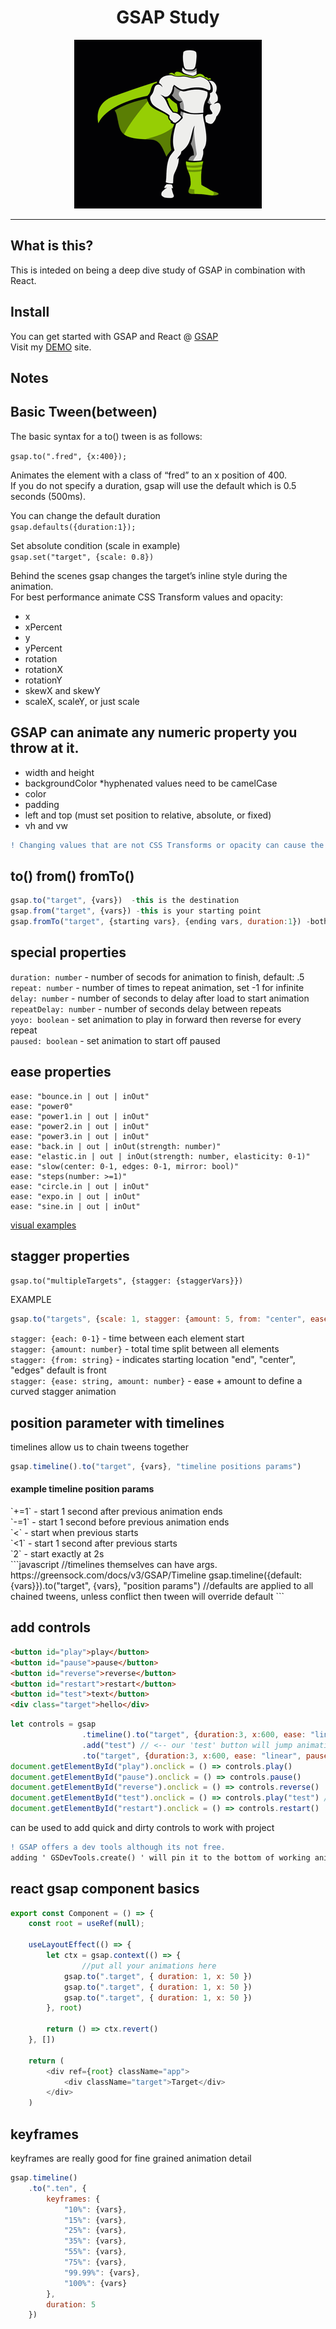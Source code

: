<div align="center">
<h1>GSAP Study</h1>
<img src="./public/gsap-logo.gif" alt="gsap-logo">
</div>
<hr/>

## What is this?

This is inteded on being a deep dive study of GSAP in combination with React.

## Install

You can get started with GSAP and React @ [GSAP](https://greensock.com/react/) <br/>
Visit my [DEMO](https://gssap-study.netlify.com) site.

## Notes
## Basic Tween(between)
The basic syntax for a to() tween is as follows:

`gsap.to(".fred", {x:400});`
<div>
Animates the element with a class of “fred” to an x position of 400. <br/>
If you do not specify a duration, gsap will use the default which is 0.5 seconds (500ms).

</div>

You can change the default duration <br/>
`gsap.defaults({duration:1});`

Set absolute condition (scale in example) <br/>
`gsap.set("target", {scale: 0.8})`

<div>
Behind the scenes gsap changes the target’s inline style during the animation.
</div>
For best performance animate CSS Transform values and opacity:
<div>
<ul>
<li>x</li>
<li>xPercent</li>
<li>y</li>
<li>yPercent</li>
<li>rotation</li>
<li>rotationX</li>
<li>rotationY</li>
<li>skewX and skewY</li>
<li>scaleX, scaleY, or just scale</li>
</ul>
</div>

<h2>GSAP can animate any numeric property you throw at it.</h2>
<div>
<ul>
<li>width and height</li>
<li>backgroundColor *hyphenated values need to be camelCase</li>
<li>color</li>
<li>padding</li>
<li>left and top (must set position to relative, absolute, or fixed)</li>
<li>vh and vw</li>
</ul>
</div>

```diff
! Changing values that are not CSS Transforms or opacity can cause the browser to re-do its layout of the page which in extreme situations can hinder performance. For a few tweens, it’s not the end of the world as some purists make it out to be. 
```

## to() from() fromTo()
```javascript
gsap.to("target", {vars})  -this is the destination
gsap.from("target", {vars}) -this is your starting point
gsap.fromTo("target", {starting vars}, {ending vars, duration:1}) -both your start and end
```

## special properties

`duration: number`
    - number of secods for animation to finish, default: .5 <br/>
`repeat: number`
    - number of times to repeat animation, set -1 for infinite <br/>
`delay: number`
    - number of seconds to delay after load to start animation <br/>
`repeatDelay: number`
    - number of seconds delay between repeats <br/>
`yoyo: boolean`
    - set animation to play in forward then reverse for every repeat <br/>
`paused: boolean`
    - set animation to start off paused <br/>
## ease properties
```
ease: "bounce.in | out | inOut"
ease: "power0" 
ease: "power1.in | out | inOut"
ease: "power2.in | out | inOut"
ease: "power3.in | out | inOut"
ease: "back.in | out | inOut(strength: number)"
ease: "elastic.in | out | inOut(strength: number, elasticity: 0-1)"
ease: "slow(center: 0-1, edges: 0-1, mirror: bool)"
ease: "steps(number: >=1)"
ease: "circle.in | out | inOut"
ease: "expo.in | out | inOut"
ease: "sine.in | out | inOut"
```
[visual examples](https://greensock.com/docs/v3/Eases?ref=6234)
## stagger properties
`gsap.to("multipleTargets", {stagger: {staggerVars}})`

EXAMPLE
```javascript
gsap.to("targets", {scale: 1, stagger: {amount: 5, from: "center", ease: "power2"}})
```
`stagger: {each: 0-1}`
    - time between each element start <br/>
`stagger: {amount: number}`
    - total time split between all elements <br/>
`stagger: {from: string}`
    - indicates starting location "end", "center", "edges" default is front <br/>
`stagger: {ease: string, amount: number}`
    - ease + amount to define a curved stagger animation <br/>

## position parameter with timelines
timelines allow us to chain tweens together
```javascript
gsap.timeline().to("target", {vars}, "timeline positions params")
```
<h4>example timeline position params</h4>
`+=1`
    - start 1 second after previous animation ends <br/>
`-=1`
    - start 1 second before previous animation ends <br/>
`<`
    - start when previous starts <br/>
`<1`
    - start 1 second after previous starts <br/>
`2`
    - start exactly at 2s <br/>
```javascript
//timelines themselves can have args. https://greensock.com/docs/v3/GSAP/Timeline
gsap.timeline({default:{vars}}).to("target", {vars}, "position params")
//defaults are applied to all chained tweens, unless conflict then tween will override default
```

## add controls 

```html
<button id="play">play</button>
<button id="pause">pause</button>
<button id="reverse">reverse</button>
<button id="restart">restart</button>
<button id="test">text</button>
<div class="target">hello</div>
```
```javascript
let controls = gsap
                .timeline().to("target", {duration:3, x:600, ease: "linear", paused:true})
                .add("test") // <-- our 'test' button will jump animation here
                .to("target", {duration:3, x:600, ease: "linear", paused:true})
document.getElementById("play").onclick = () => controls.play()
document.getElementById("pause").onclick = () => controls.pause()
document.getElementById("reverse").onclick = () => controls.reverse()
document.getElementById("test").onclick = () => controls.play("test") //use test for exact time
document.getElementById("restart").onclick = () => controls.restart()
```
can be used to add quick and dirty controls to work with project

```diff
! GSAP offers a dev tools although its not free.
adding ' GSDevTools.create() ' will pin it to the bottom of working animation
```
## react gsap component basics
```javascript
export const Component = () => {
    const root = useRef(null);

    useLayoutEffect(() => {
        let ctx = gsap.context(() => {
                //put all your animations here
            gsap.to(".target", { duration: 1, x: 50 })
            gsap.to(".target", { duration: 1, x: 50 })
            gsap.to(".target", { duration: 1, x: 50 })
        }, root)

        return () => ctx.revert()
    }, [])

    return (
        <div ref={root} className="app">
            <div className="target">Target</div>
        </div>
    )
```

## keyframes
keyframes are really good for fine grained animation detail
```javascript
gsap.timeline()
    .to(".ten", {
        keyframes: {
            "10%": {vars},
            "15%": {vars},
            "25%": {vars},
            "35%": {vars},
            "55%": {vars},
            "75%": {vars},
            "99.99%": {vars},
            "100%": {vars}
        },
        duration: 5
    })
```
